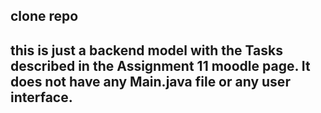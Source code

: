 clone repo
-
this is just a backend model with the Tasks described in the Assignment 11 moodle page. It does not have any Main.java file or any user interface.
-

